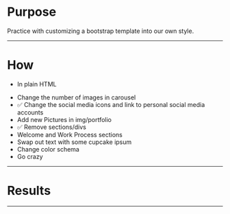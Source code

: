 # Purpose #
Practice with customizing a bootstrap template into our own style.
- - - - -

# How #
* In plain HTML
 - Change the number of images in carousel
 - ✅ Change the social media icons and link to personal social media accounts
 - Add new Pictures in img/portfolio
 - ✅ Remove sections/divs
  - Welcome and Work Process sections
 - Swap out text with some cupcake ipsum
 - Change color schema
 - Go crazy
- - - - -

# Results #

- - - - -
